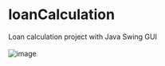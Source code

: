 # loanCalculation
Loan calculation project with Java Swing GUI
<br><br>
![image](https://user-images.githubusercontent.com/74098652/114322680-3381ac00-9b2a-11eb-9658-d2cfb3fb148a.png)
